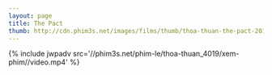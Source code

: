 ```yaml
---
layout: page
title: The Pact
thumb: http://cdn.phim3s.net/images/films/thumb/thoa-thuan-the-pact-2012.jpg
---
```

{% include jwpadv src='//phim3s.net/phim-le/thoa-thuan_4019/xem-phim//video.mp4' %}
